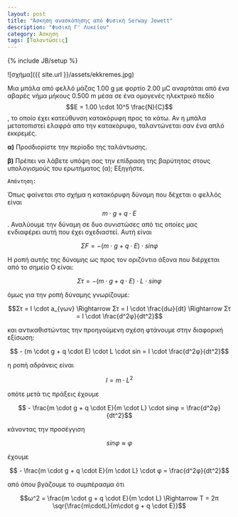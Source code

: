 ```yaml
---
layout: post
title: "Άσκηση ανασκόπησης από Φυσική Serway Jewett"
description: "Φυσική Γ' Λυκείου"
category: Άσκηση
tags: [Ταλαντώσεις]
---
```

{% include JB/setup %}

![σχήμα]({{ site.url }}/assets/ekkremes.jpg) 


Μια μπάλα από φελλό μάζας 1.00 g με φορτίο 2.00 μC αναρτάται από ένα αβαρές νήμα μήκους 0.500 m μέσα σε ένα ομογενές ηλεκτρικό πεδίο $$Ε = 1.00 \cdot 10^5 \frac{N}{C}$$, το οποίο έχει κατεύθυνση κατακόρυφη προς τα κάτω. Αν η μπάλα μετατοπιστεί ελαφρά απο την κατακόρυφο, ταλαντώνεται σαν ένα απλό εκκρεμές. 

**α)** Προσδιορίστε την περίοδο της ταλάντωσης.

**β)** Πρέπει να λάβετε υπόψη σας την επίδραση της βαρύτητας στους υπολογισμούς του ερωτήματος (α); Εξηγήστε.



`Απάντηση:`

Όπως φαίνεται στο σχήμα η κατακόρυφη δύναμη που δέχεται ο φελλός είναι $$m \cdot g + q \cdot E$$. Αναλύουμε την δύναμη σε δυο συνιστώσες από τις οποίες μας ενδιαφέρει αυτή που έχει σχεδιαστεί. Αυτή είναι 

$$ΣF = - (m \cdot g + q \cdot E) \cdot sinφ$$

Η ροπή αυτής της δύναμης ως προς τον οριζόντιο άξονα που διέρχεται από το σημείο Ο είναι:

$$Στ = - (m \cdot g + q \cdot E) \cdot L \cdot sinφ$$

όμως για την ροπή δύναμης γνωρίζουμε:

$$Στ = Ι \cdot a_{γων} \Rightarrow Στ = Ι \cdot \frac{dω}{dt} \Rightarrow Στ = Ι \cdot \frac{d^2φ}{dt^2}$$

και αντικαθιστώντας την προηγούμενη σχέση φτάνουμε στην διαφορική εξίσωση:

$$ - (m \cdot g + q \cdot E) \cdot L \cdot sin = Ι \cdot \frac{d^2φ}{dt^2}$$

η ροπή αδράνεις είναι 

$$Ι = m \cdot L^2$$

οπότε μετά τις πράξεις έχουμε

$$ - \frac{m \cdot g + q \cdot E}{m \cdot L} \cdot sinφ = \frac{d^2φ}{dt^2}$$

κάνοντας την προσέγγιση

$$sinφ \approx φ$$

έχουμε

$$ - \frac{m \cdot g + q \cdot E}{m \cdot L} \cdot φ = \frac{d^2φ}{dt^2}$$

από όπου βγάζουμε το συμπέρασμα ότι 

$$ω^2 = \frac{m \cdot g + q \cdot E}{m \cdot L} \Rightarrow T = 2π \sqr{\frac{m\cdotL}{m\cdot g + q \cdot E}}$$
